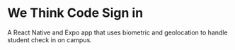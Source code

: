 # We Think Code Sign in

A React Native and Expo app that uses biometric and geolocation to handle student check in on campus.
